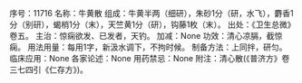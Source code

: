 序号：11716
名称：牛黄散
组成：牛黄半两（细研），朱砂1分（研，水飞），麝香1分（别研），蝎梢1分（末），天竺黄1分（研），钩藤1枚（末）。
出处：《卫生总微》卷五。
主治：惊痫欲发、已发者，天钓。
加减：None
功效：清心凉膈，截惊痫。
用法用量：每用1字，新汲水调下，不拘时候。
制备方法：上同拌，研匀。
临床应用：None
各家论述：None
用药禁忌：None
附注：清心散(《普济方》卷三七四引《仁存方》)。

